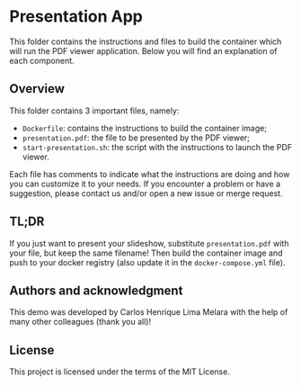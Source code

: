 # Presentation App
This folder contains the instructions and files to build the container which
will run the PDF viewer application. Below you will find an explanation of each
component.

## Overview
This folder contains 3 important files, namely:
- `Dockerfile`: contains the instructions to build the container image;
- `presentation.pdf`: the file to be presented by the PDF viewer;
- `start-presentation.sh`: the script with the instructions to launch the PDF
  viewer.

Each file has comments to indicate what the instructions are doing and how you
can customize it to your needs. If you encounter a problem or have a
suggestion, please contact us and/or open a new issue or merge request.

## TL;DR
If you just want to present your slideshow, substitute `presentation.pdf` with
your file, but keep the same filename! Then build the container image and push
to your docker registry (also update it in the `docker-compose.yml` file).

## Authors and acknowledgment
This demo was developed by Carlos Henrique Lima Melara with the help of many
other colleagues (thank you all)!

## License
This project is licensed under the terms of the MIT License.
